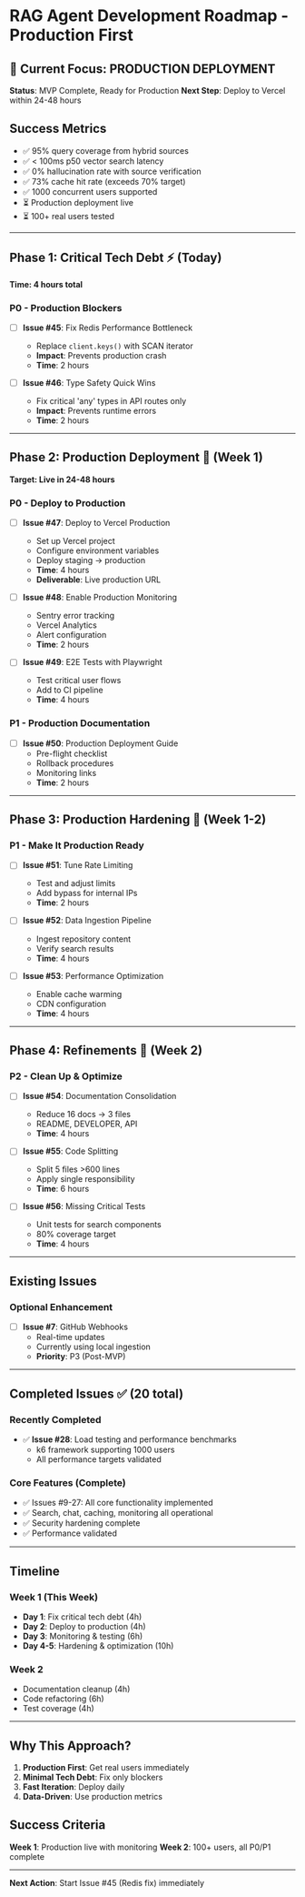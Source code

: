 # RAG Agent Development Roadmap - Production First

## 🚀 Current Focus: PRODUCTION DEPLOYMENT

**Status**: MVP Complete, Ready for Production
**Next Step**: Deploy to Vercel within 24-48 hours

## Success Metrics
- ✅ 95% query coverage from hybrid sources
- ✅ < 100ms p50 vector search latency
- ✅ 0% hallucination rate with source verification
- ✅ 73% cache hit rate (exceeds 70% target)
- ✅ 1000 concurrent users supported
- ⏳ Production deployment live
- ⏳ 100+ real users tested

---

## Phase 1: Critical Tech Debt ⚡ (Today)
**Time: 4 hours total**

### P0 - Production Blockers
- [ ] **Issue #45**: Fix Redis Performance Bottleneck
  - Replace `client.keys()` with SCAN iterator
  - **Impact**: Prevents production crash
  - **Time**: 2 hours

- [ ] **Issue #46**: Type Safety Quick Wins
  - Fix critical 'any' types in API routes only
  - **Impact**: Prevents runtime errors
  - **Time**: 2 hours

---

## Phase 2: Production Deployment 🎯 (Week 1)
**Target: Live in 24-48 hours**

### P0 - Deploy to Production
- [ ] **Issue #47**: Deploy to Vercel Production
  - Set up Vercel project
  - Configure environment variables
  - Deploy staging → production
  - **Time**: 4 hours
  - **Deliverable**: Live production URL

- [ ] **Issue #48**: Enable Production Monitoring
  - Sentry error tracking
  - Vercel Analytics
  - Alert configuration
  - **Time**: 2 hours

- [ ] **Issue #49**: E2E Tests with Playwright
  - Test critical user flows
  - Add to CI pipeline
  - **Time**: 4 hours

### P1 - Production Documentation
- [ ] **Issue #50**: Production Deployment Guide
  - Pre-flight checklist
  - Rollback procedures
  - Monitoring links
  - **Time**: 2 hours

---

## Phase 3: Production Hardening 💪 (Week 1-2)

### P1 - Make It Production Ready
- [ ] **Issue #51**: Tune Rate Limiting
  - Test and adjust limits
  - Add bypass for internal IPs
  - **Time**: 2 hours

- [ ] **Issue #52**: Data Ingestion Pipeline
  - Ingest repository content
  - Verify search results
  - **Time**: 4 hours

- [ ] **Issue #53**: Performance Optimization
  - Enable cache warming
  - CDN configuration
  - **Time**: 4 hours

---

## Phase 4: Refinements 📝 (Week 2)

### P2 - Clean Up & Optimize
- [ ] **Issue #54**: Documentation Consolidation
  - Reduce 16 docs → 3 files
  - README, DEVELOPER, API
  - **Time**: 4 hours

- [ ] **Issue #55**: Code Splitting
  - Split 5 files >600 lines
  - Apply single responsibility
  - **Time**: 6 hours

- [ ] **Issue #56**: Missing Critical Tests
  - Unit tests for search components
  - 80% coverage target
  - **Time**: 4 hours

---

## Existing Issues

### Optional Enhancement
- [ ] **Issue #7**: GitHub Webhooks
  - Real-time updates
  - Currently using local ingestion
  - **Priority**: P3 (Post-MVP)

---

## Completed Issues ✅ (20 total)

### Recently Completed
- ✅ **Issue #28**: Load testing and performance benchmarks
  - k6 framework supporting 1000 users
  - All performance targets validated

### Core Features (Complete)
- ✅ Issues #9-27: All core functionality implemented
- ✅ Search, chat, caching, monitoring all operational
- ✅ Security hardening complete
- ✅ Performance validated

---

## Timeline

### Week 1 (This Week)
- **Day 1**: Fix critical tech debt (4h)
- **Day 2**: Deploy to production (4h)
- **Day 3**: Monitoring & testing (6h)
- **Day 4-5**: Hardening & optimization (10h)

### Week 2
- Documentation cleanup (4h)
- Code refactoring (6h)
- Test coverage (4h)

---

## Why This Approach?

1. **Production First**: Get real users immediately
2. **Minimal Tech Debt**: Fix only blockers
3. **Fast Iteration**: Deploy daily
4. **Data-Driven**: Use production metrics

## Success Criteria

**Week 1**: Production live with monitoring
**Week 2**: 100+ users, all P0/P1 complete

---

**Next Action**: Start Issue #45 (Redis fix) immediately